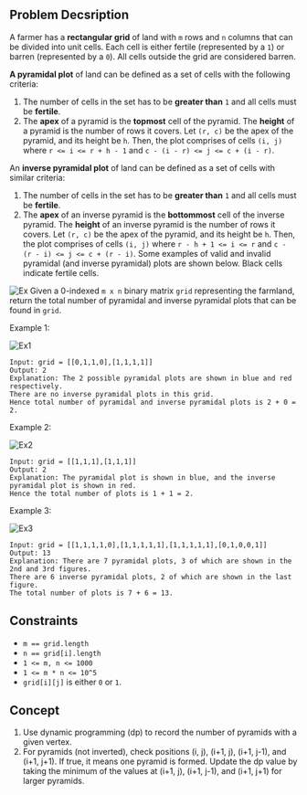 ## Problem Decsription

A farmer has a **rectangular grid** of land with `m` rows and `n` columns that can be divided into unit cells. Each cell is either fertile (represented by a `1`) or barren (represented by a `0`). All cells outside the grid are considered barren.

**A pyramidal plot** of land can be defined as a set of cells with the following criteria:

1. The number of cells in the set has to be **greater than** `1` and all cells must be **fertile**.
2. The **apex** of a pyramid is the **topmost** cell of the pyramid. The **height** of a pyramid is the number of rows it covers. Let `(r, c)` be the apex of the pyramid, and its height be `h`. Then, the plot comprises of cells `(i, j)` where `r <= i <= r + h - 1` and `c - (i - r) <= j <= c + (i - r)`.

An **inverse pyramidal plot** of land can be defined as a set of cells with similar criteria:

1. The number of cells in the set has to be **greater than** `1` and all cells must be **fertile**.
2. The **apex** of an inverse pyramid is the **bottommost** cell of the inverse pyramid. The **height** of an inverse pyramid is the number of rows it covers. Let `(r, c)` be the apex of the pyramid, and its height be `h`. Then, the plot comprises of cells `(i, j)` where `r - h + 1 <= i <= r` and `c - (r - i) <= j <= c + (r - i)`.
Some examples of valid and invalid pyramidal (and inverse pyramidal) plots are shown below. Black cells indicate fertile cells.

![Ex](https://assets.leetcode.com/uploads/2021/11/08/image.png)
Given a 0-indexed `m x n` binary matrix `grid` representing the farmland, return the total number of pyramidal and inverse pyramidal plots that can be found in `grid`.

Example 1:

![Ex1](https://assets.leetcode.com/uploads/2021/12/22/1.JPG)
```plaintext
Input: grid = [[0,1,1,0],[1,1,1,1]]
Output: 2
Explanation: The 2 possible pyramidal plots are shown in blue and red respectively.
There are no inverse pyramidal plots in this grid. 
Hence total number of pyramidal and inverse pyramidal plots is 2 + 0 = 2.
```
Example 2:

![Ex2](https://assets.leetcode.com/uploads/2021/12/22/2.JPG)
```plaintext
Input: grid = [[1,1,1],[1,1,1]]
Output: 2
Explanation: The pyramidal plot is shown in blue, and the inverse pyramidal plot is shown in red. 
Hence the total number of plots is 1 + 1 = 2.
```
Example 3:

![Ex3](https://assets.leetcode.com/uploads/2021/12/22/3.JPG)
```plaintext
Input: grid = [[1,1,1,1,0],[1,1,1,1,1],[1,1,1,1,1],[0,1,0,0,1]]
Output: 13
Explanation: There are 7 pyramidal plots, 3 of which are shown in the 2nd and 3rd figures.
There are 6 inverse pyramidal plots, 2 of which are shown in the last figure.
The total number of plots is 7 + 6 = 13.
```

## Constraints

- `m == grid.length`
- `n == grid[i].length`
- `1 <= m, n <= 1000`
- `1 <= m * n <= 10^5`
- `grid[i][j]` is either `0` or `1`.

## Concept
1. Use dynamic programming (dp) to record the number of pyramids with a given vertex.
2. For pyramids (not inverted), check positions (i, j), (i+1, j), (i+1, j-1), and (i+1, j+1). If true, it means one pyramid is formed. Update the dp value by taking the minimum of the values at (i+1, j), (i+1, j-1), and (i+1, j+1) for larger pyramids.
